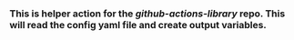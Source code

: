 ### This is helper action for the ***github-actions-library*** repo. This will read the config yaml file and create output variables.